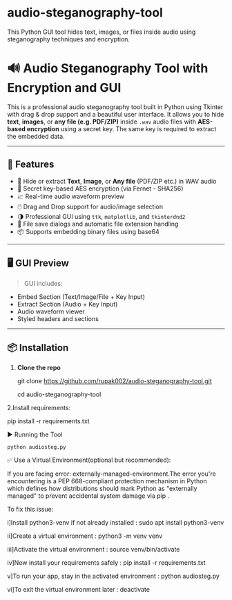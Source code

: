 # audio-steganography-tool
This Python GUI tool hides text, images, or files inside audio using steganography techniques and encryption.

# 🔊 Audio Steganography Tool with Encryption and GUI

This is a professional audio steganography tool built in Python using Tkinter with drag & drop support and a beautiful user interface. It allows you to hide **text**, **images**, or **any file (e.g. PDF/ZIP)** inside `.wav` audio files with **AES-based encryption** using a secret key. The same key is required to extract the embedded data.

---

## 🚀 Features

- 🎵 Hide or extract **Text**, **Image**, or **Any file** (PDF/ZIP etc.) in WAV audio
- 🔐 Secret key-based AES encryption (via Fernet - SHA256)
- 📈 Real-time audio waveform preview
- 🖱️ Drag and Drop support for audio/image selection
- 🌗 Professional GUI using `ttk`, `matplotlib`, and `tkinterdnd2`
- 💼 File save dialogs and automatic file extension handling
- 📦 Supports embedding binary files using base64

---

## 🖥️ GUI Preview

> GUI includes:
- Embed Section (Text/Image/File + Key Input)
- Extract Section (Audio + Key Input)
- Audio waveform viewer
- Styled headers and sections

---

## 📦 Installation

1. **Clone the repo**
  
   git clone https://github.com/rupak002/audio-steganography-tool.git
   
   cd audio-steganography-tool

2.Install requirements:
  
   pip install -r requirements.txt

▶️ Running the Tool

    python audiosteg.py

✅ Use a Virtual Environment(optional but recommended):

   If you are facing error: externally-managed-environment.The error you're encountering is a PEP 668-compliant protection mechanism in Python which defines how distributions should mark Python as "externally managed" to prevent accidental system damage via pip .

To fix this issue:

i]Install python3-venv if not already installed : sudo apt install python3-venv

ii]Create a virtual environment : python3 -m venv venv

iii]Activate the virtual environment : source venv/bin/activate

iv]Now install your requirements safely : pip install -r requirements.txt

v]To run your app, stay in the activated environment : python audiosteg.py

vi]To exit the virtual environment later : deactivate


